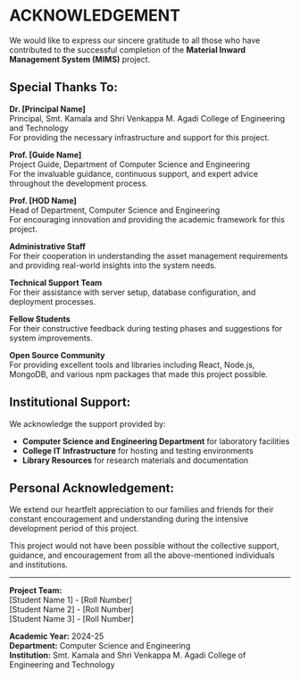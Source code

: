 # ACKNOWLEDGEMENT

We would like to express our sincere gratitude to all those who have contributed to the successful completion of the **Material Inward Management System (MIMS)** project.

## Special Thanks To:

**Dr. [Principal Name]**  
Principal, Smt. Kamala and Shri Venkappa M. Agadi College of Engineering and Technology  
For providing the necessary infrastructure and support for this project.

**Prof. [Guide Name]**  
Project Guide, Department of Computer Science and Engineering  
For the invaluable guidance, continuous support, and expert advice throughout the development process.

**Prof. [HOD Name]**  
Head of Department, Computer Science and Engineering  
For encouraging innovation and providing the academic framework for this project.

**Administrative Staff**  
For their cooperation in understanding the asset management requirements and providing real-world insights into the system needs.

**Technical Support Team**  
For their assistance with server setup, database configuration, and deployment processes.

**Fellow Students**  
For their constructive feedback during testing phases and suggestions for system improvements.

**Open Source Community**  
For providing excellent tools and libraries including React, Node.js, MongoDB, and various npm packages that made this project possible.

## Institutional Support:

We acknowledge the support provided by:
- **Computer Science and Engineering Department** for laboratory facilities
- **College IT Infrastructure** for hosting and testing environments
- **Library Resources** for research materials and documentation

## Personal Acknowledgement:

We extend our heartfelt appreciation to our families and friends for their constant encouragement and understanding during the intensive development period of this project.

This project would not have been possible without the collective support, guidance, and encouragement from all the above-mentioned individuals and institutions.

---

**Project Team:**  
[Student Name 1] - [Roll Number]  
[Student Name 2] - [Roll Number]  
[Student Name 3] - [Roll Number]  

**Academic Year:** 2024-25  
**Department:** Computer Science and Engineering  
**Institution:** Smt. Kamala and Shri Venkappa M. Agadi College of Engineering and Technology